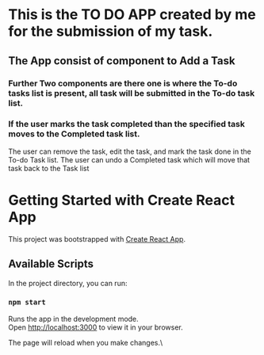 # This is the TO DO APP created by me for the submission of my task.
## The App consist of component to Add a Task 
### Further Two components are there one is where the To-do tasks list is present, all task will be submitted in the To-do task list.
### If the user marks the task completed than the specified task moves to the Completed task list.
The user can remove the task, edit the task, and mark the task done in the To-do Task list.
The user can undo a Completed task which will move that task back to the Task list


# Getting Started with Create React App

This project was bootstrapped with [Create React App](https://github.com/facebook/create-react-app).

## Available Scripts

In the project directory, you can run:

### `npm start`

Runs the app in the development mode.\
Open [http://localhost:3000](http://localhost:3000) to view it in your browser.

The page will reload when you make changes.\
